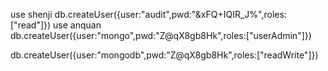 
use shenji
db.createUser({user:"audit",pwd:"&xFQ+IQIR_J%",roles:["read"]})
use anquan
db.createUser({user:"mongo",pwd:"Z@qX8gb8Hk",roles:["userAdmin"]})

db.createUser({user:"mongodb",pwd:"Z@qX8gb8Hk",roles:["readWrite"]})
